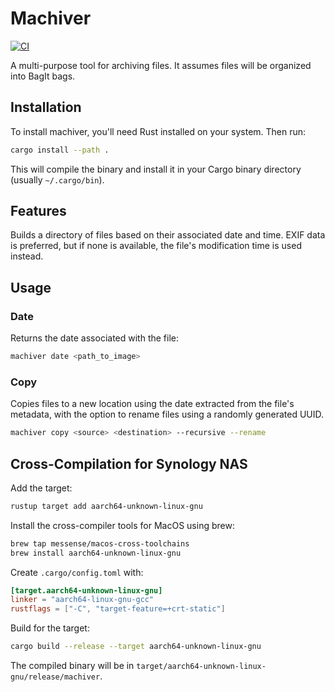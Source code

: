 # Machiver

[![CI](https://github.com/awead/machiver/actions/workflows/ci.yml/badge.svg)](https://github.com/awead/machiver/actions/workflows/ci.yml)

A multi-purpose tool for archiving files. It assumes files will be organized into BagIt bags.

## Installation

To install machiver, you'll need Rust installed on your system. Then run:

```bash
cargo install --path .
```

This will compile the binary and install it in your Cargo binary directory (usually `~/.cargo/bin`).

## Features

Builds a directory of files based on their associated date and time. EXIF data is preferred, but if none is available, the file's modification time is used instead.

## Usage

### Date

Returns the date associated with the file:

```bash
machiver date <path_to_image>
```

### Copy

Copies files to a new location using the date extracted from the file's metadata, with the option to rename files using a randomly generated UUID.

```bash
machiver copy <source> <destination> --recursive --rename
```

## Cross-Compilation for Synology NAS

Add the target:

```bash
rustup target add aarch64-unknown-linux-gnu
```

Install the cross-compiler tools for MacOS using brew:
```bash
brew tap messense/macos-cross-toolchains
brew install aarch64-unknown-linux-gnu
```

Create `.cargo/config.toml` with:
```toml
[target.aarch64-unknown-linux-gnu]
linker = "aarch64-linux-gnu-gcc"
rustflags = ["-C", "target-feature=+crt-static"]
```

Build for the target:
```bash
cargo build --release --target aarch64-unknown-linux-gnu
```

The compiled binary will be in `target/aarch64-unknown-linux-gnu/release/machiver`.
